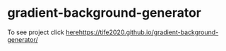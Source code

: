 # gradient-background-generator
To see project click [here](https://tife2020.github.io/gradient-background-generator/)https://tife2020.github.io/gradient-background-generator/
